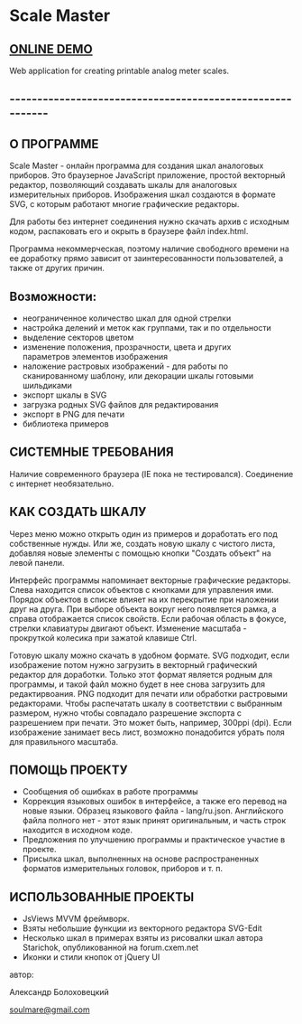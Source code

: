 




# Scale Master
## [ONLINE DEMO](https://soulmare.github.io/scale_master/)

Web application for creating printable analog meter scales.

## ----------------------------------------------------------

## О ПРОГРАММЕ
Scale Master - онлайн программа для создания шкал аналоговых приборов.
Это браузерное JavaScript приложение, простой векторный редактор, позволяющий создавать шкалы для аналоговых измерительных приборов. Изображения шкал создаются в формате SVG, с которым работают многие графические редакторы.

Для работы без интернет соединения нужно скачать архив с исходным кодом, распаковать его и окрыть в браузере файл index.html.

Программа некоммерческая, поэтому наличие свободного времени на ее доработку прямо зависит от заинтересованности пользователей, а также от других причин.

## Возможности:

- неограниченное количество шкал для одной стрелки
- настройка делений и меток как группами, так и по отдельности
- выделение секторов цветом
- изменение положения, прозрачности, цвета и других параметров элементов изображения
- наложение растровых изображений - для работы по сканированному шаблону, или декорации шкалы готовыми шильдиками
- экспорт шкалы в SVG
- загрузка родных SVG файлов для редактирования
- экспорт в PNG для печати
- библиотека примеров

## СИСТЕМНЫЕ ТРЕБОВАНИЯ
Наличие современного браузера (IE пока не тестировался). Соединение с интернет необязательно.


## КАК СОЗДАТЬ ШКАЛУ
Через меню можно открыть один из примеров и доработать его под собственные нужды. Или же, создать новую шкалу с чистого листа, добавляя новые элементы с помощью кнопки "Создать объект" на левой панели.

Интерфейс программы напоминает векторные графические редакторы. Слева находится список объектов с кнопками для управления ими. Порядок объектов в списке влияет на их перекрытие при наложении друг на друга. При выборе объекта вокруг него появляется рамка, а справа отображается список свойств. Если рабочая область в фокусе, стрелки клавиатуры двигают объект. Изменение масштаба - прокруткой колесика при зажатой клавише Ctrl.

Готовую шкалу можно скачать в удобном формате. SVG подходит, если изображение потом нужно загрузить в векторный графический редактор для доработки. Только этот формат является родным для программы, и такой файл можно будет в нее снова загрузить для редактирвоания. PNG подходит для печати или обработки растровыми редакторами. Чтобы распечатать шкалу в соответствии с выбранным размером, нужно чтобы совпадало разрешение экспорта с разрешением при печати. Это может быть, например, 300ppi (dpi). Если изображение занимает весь лист, возможно понадобится убрать поля для правильного масштаба.

## ПОМОЩЬ ПРОЕКТУ
- Сообщения об ошибках в работе программы
- Коррекция языковых ошибок в интерфейсе, а также его перевод на новые языки. Образец языкового файла - lang/ru.json. Английского файла полного нет - этот язык принят оригинальным, и часть строк находится в исходном коде.
- Предложения по улучшению программы и практическое участие в проекте.
- Присылка шкал, выполненных на основе распространенных форматов измерительных головок, приборов и т. п.

## ИСПОЛЬЗОВАННЫЕ ПРОЕКТЫ
- JsViews MVVM фреймворк.
- Взяты небольшие функции из векторного редактора SVG-Edit
- Несколько шкал в примерах взяты из рисовалки шкал автора Starichok, опубликованной на forum.cxem.net
- Иконки и стили кнопок от jQuery UI


автор:

Александр Болоховецкий

soulmare@gmail.com
